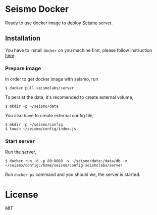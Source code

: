# Seismo Docker

Ready to use docker image to deploy [Seismo](https://github.com/seismo/seismo-server) server.

## Installation

You have to install `docker` on you machine first, please follow instruction [here](http://www.docker.io/gettingstarted/#h_installation).

### Prepare image

In order to get docker image with seismo, run

```
$ docker pull seismolabs/server
```

To persist the data, it's recomended to create external volume,

```
$ mkdir -p ~/seismo/data
```

You also have to create external config file,

```
$ mkdir -p ~/seismo/config
$ touch ~/seismo/config/index.js
```

### Start server

Run the server,

```
$ docker run -d -p 80:8080 -v ~/seismo/data:/data/db -v ~/seismo/config:/home/seismo/config seismolabs/server
```

Run `docker ps` command and you should we, the server is started.

# License

MIT